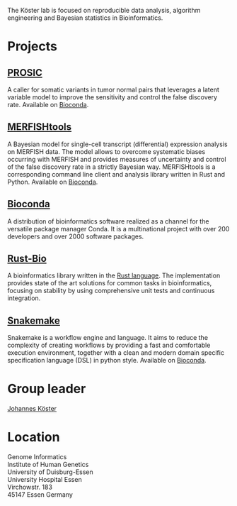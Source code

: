 The Köster lab is focused on reproducible data analysis, algorithm engineering and Bayesian statistics in Bioinformatics.

# Projects

## [PROSIC](https://prosic.github.io)

A caller for somatic variants in tumor normal pairs that leverages a latent variable model to improve the sensitivity and control the false discovery rate. Available on [Bioconda](https://bioconda.github.io/recipes/prosic/README.html).

## [MERFISHtools](https://merfishtools.github.io)

A Bayesian model for single-cell transcript (differential) expression analysis on MERFISH data. The model allows to overcome systematic biases occurring with MERFISH and provides measures of uncertainty and control of the false discovery rate in a strictly Bayesian way. MERFISHtools is a corresponding command line client and analysis library written in Rust and Python. Available on [Bioconda](https://bioconda.github.io/recipes/merfishtools/README.html).

## [Bioconda](https://bioconda.github.io)

A distribution of bioinformatics software realized as a channel for the versatile package manager Conda. It is a multinational project with over 200 developers and over 2000 software packages.

## [Rust-Bio](https://rust-bio.github.io)

A bioinformatics library written in the [Rust language](https://rust-lang.org). The implementation provides state of the art solutions for common tasks in bioinformatics, focusing on stability by using comprehensive unit tests and continuous integration.

## [Snakemake](https://snakemake.bitbucket.io)

Snakemake is a workflow engine and language. It aims to reduce the complexity of creating workflows by providing a fast and comfortable execution environment, together with a clean and modern domain specific specification language (DSL) in python style. Available on [Bioconda](https://bioconda.github.io/recipes/snakemake/README.html).



# Group leader

[Johannes Köster](https://johanneskoester.bitbucket.io)


# Location
Genome Informatics  
Institute of Human Genetics  
University of Duisburg-Essen  
University Hospital Essen  
Virchowstr. 183  
45147 Essen
Germany
